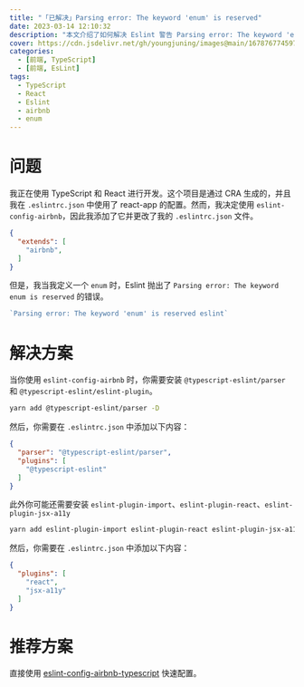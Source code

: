 ```yaml
---
title: "「已解决」Parsing error: The keyword 'enum' is reserved"
date: 2023-03-14 12:10:32
description: "本文介绍了如何解决 Eslint 警告 Parsing error: The keyword 'enum' is reserved"
cover: https://cdn.jsdelivr.net/gh/youngjuning/images@main/1678767745973.png
categories:
  - [前端, TypeScript]
  - [前端, EsLint]
tags:
  - TypeScript
  - React
  - Eslint
  - airbnb
  - enum
---
```


# 问题

我正在使用 TypeScript 和 React 进行开发。这个项目是通过 CRA 生成的，并且我在 `.eslintrc.json` 中使用了 react-app 的配置。然而，我决定使用 `eslint-config-airbnb`，因此我添加了它并更改了我的 `.eslintrc.json` 文件。

```json
{
  "extends": [
    "airbnb",
  ]
}
```

但是，我当我定义一个 `enum` 时，Eslint 抛出了 `Parsing error: The keyword enum is reserved` 的错误。

```ts
`Parsing error: The keyword 'enum' is reserved eslint`
```

# 解决方案

当你使用 `eslint-config-airbnb` 时，你需要安装 `@typescript-eslint/parser` 和 `@typescript-eslint/eslint-plugin`。

```sh
yarn add @typescript-eslint/parser -D
```

然后，你需要在 `.eslintrc.json` 中添加以下内容：

```json
{
  "parser": "@typescript-eslint/parser",
  "plugins": [
    "@typescript-eslint"
  ]
}
```

此外你可能还需要安装 `eslint-plugin-import`、`eslint-plugin-react`、`eslint-plugin-jsx-a11y`

```sh
yarn add eslint-plugin-import eslint-plugin-react eslint-plugin-jsx-a11y -D
```

然后，你需要在 `.eslintrc.json` 中添加以下内容：

```json
{
  "plugins": [
    "react",
    "jsx-a11y"
  ]
}
```

# 推荐方案

直接使用 [eslint-config-airbnb-typescript](https://www.npmjs.com/package/eslint-config-airbnb-typescript) 快速配置。
